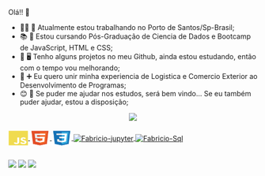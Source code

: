 Olá!! 🙂

- 🚂🚚 🚢 Atualmente estou trabalhando no Porto de Santos/Sp-Brasil;
- 📚 🏫 Estou cursando Pós-Graduação de Ciencia de Dados e Bootcamp de JavaScript, HTML e CSS;
- 🔖 🖥️ Tenho alguns projetos no meu Github, ainda estou estudando, então com o tempo vou melhorando;
- 🤝 ➕ Eu quero unir minha experiencia de Logistica e Comercio Exterior ao Desenvolvimento de Programas;
- 😊 🙌 Se puder me ajudar nos estudos, será bem vindo... Se eu também puder ajudar, estou a disposição;

<div align="center">
  <a href="https://github.com/Fabricionettto">
   <img height=" 170em " src="https://github-readme-stats.vercel.app/api/top-langs/?username=Fabricionettto&layout=compact&langs_count=7&theme=dracula"/>
</div>

  <div style="display: inline_block"><br>
  <img align="center" alt="Fabricio-Js" height="30" width="40" src="https://raw.githubusercontent.com/devicons/devicon/master/icons/javascript/javascript-plain.svg">
  <img align="center" alt="Fabricio-HTML" height="30" width="40" src="https://raw.githubusercontent.com/devicons/devicon/master/icons/html5/html5-original.svg">
  <img align="center" alt="Fabricio-CSS" height="30" width="40" src="https://raw.githubusercontent.com/devicons/devicon/master/icons/css3/css3-original.svg">
  <img align="center" alt="Fabricio-jupyter" height="30" width="40" src="https://cdn.jsdelivr.net/gh/devicons/devicon/icons/adonisjs/adonisjs-original.svg">
  <img align="center" alt="Fabricio-Sql" height="30" width="40" href="https://cdn.jsdelivr.net/gh/devicons/devicon@v2.15.1/devicon.min.css">
          
</div>
  
 ##
  
  <div> 
  
  <a href="https://www.instagram.com/fabricionettto09/"><img src="https://img.shields.io/badge/-Instagram-%23E4405F?style=for-the-badge&logo=instagram&logoColor=white" target="_blank"></a> 
  <a href = "mailto:fabricionettto@gmail.com"><img src="https://img.shields.io/badge/-Gmail-%23333?style=for-the-badge&logo=gmail&logoColor=white" target="_blank"></a>
    <a href="linkedin.com/in/fabricio-neto-pcd-aba05b27" target="_blank"><img src="https://img.shields.io/badge/-LinkedIn-%230077B5?style=for-the-badge&logo=linkedin&logoColor=white" target="_blank"></a>


 
</div>
